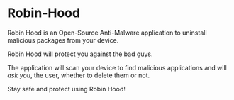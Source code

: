 # Robin-Hood
Robin Hood is an Open-Source Anti-Malware application to uninstall malicious packages from your device.

Robin Hood will protect you against the bad guys.

The application will scan your device to find malicious applications and will *ask you*, the user, whether to delete them or not.

Stay safe and protect using Robin Hood!
